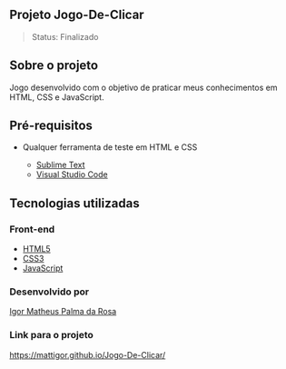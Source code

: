 ## Projeto Jogo-De-Clicar

> Status: Finalizado

## Sobre o projeto

Jogo desenvolvido com o objetivo de praticar meus conhecimentos em HTML, CSS e JavaScript.

## Pré-requisitos

- Qualquer ferramenta de teste em HTML e CSS

  - [Sublime Text](https://www.sublimetext.com/)
  - [Visual Studio Code](https://code.visualstudio.com/)

## Tecnologias utilizadas

### Front-end

 - [HTML5](https://devdocs.io/html/)
 - [CSS3](https://devdocs.io/css/)
 - [JavaScript](https://devdocs.io/javascript/)

### Desenvolvido por

[Igor Matheus Palma da Rosa](https://github.com/mattigor/)

### Link para o projeto

https://mattigor.github.io/Jogo-De-Clicar/
